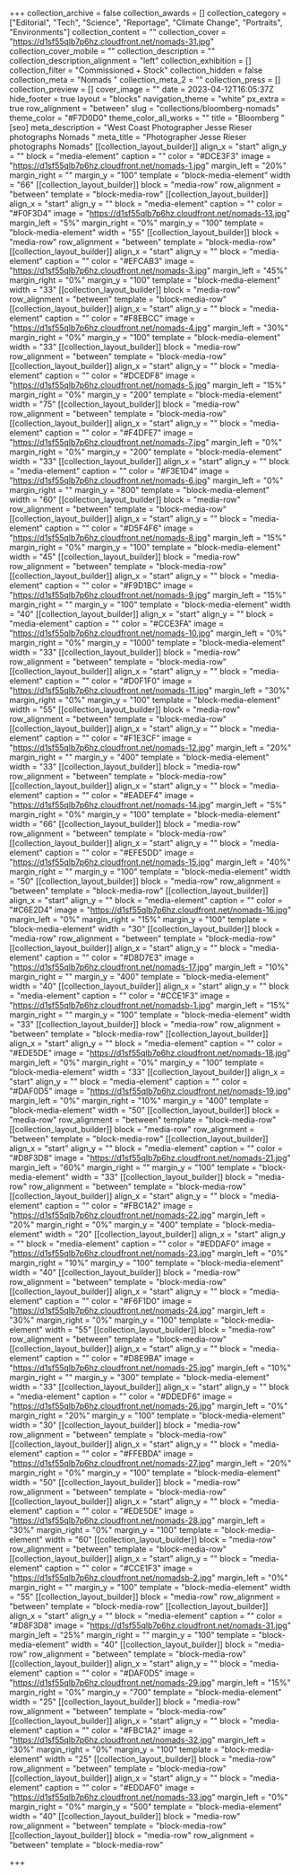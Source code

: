 +++
collection_archive = false
collection_awards = []
collection_category = ["Editorial", "Tech", "Science", "Reportage", "Climate Change", "Portraits", "Environments"]
collection_content = ""
collection_cover = "https://d1sf55qlb7p6hz.cloudfront.net/nomads-31.jpg"
collection_cover_mobile = ""
collection_description = ""
collection_description_alignment = "left"
collection_exhibition = []
collection_filter = "Commissioned + Stock"
collection_hidden = false
collection_meta = "Nomads "
collection_meta_2 = ""
collection_press = []
collection_preview = []
cover_image = ""
date = 2023-04-12T16:05:37Z
hide_footer = true
layout = "blocks"
navigation_theme = "white"
px_extra = true
row_alignment = "between"
slug = "collections/bloomberg-nomads"
theme_color = "#F7D0D0"
theme_color_all_works = ""
title = "Bloomberg "
[seo]
meta_description = "West Coast Photographer Jesse Rieser photographs Nomads "
meta_title = "Photographer Jesse Rieser photographs Nomads"
[[collection_layout_builder]]
align_x = "start"
align_y = ""
block = "media-element"
caption = ""
color = "#DCE3F3"
image = "https://d1sf55qlb7p6hz.cloudfront.net/nomads-1.jpg"
margin_left = "20%"
margin_right = ""
margin_y = "100"
template = "block-media-element"
width = "66"
[[collection_layout_builder]]
block = "media-row"
row_alignment = "between"
template = "block-media-row"
[[collection_layout_builder]]
align_x = "start"
align_y = ""
block = "media-element"
caption = ""
color = "#F0F3D4"
image = "https://d1sf55qlb7p6hz.cloudfront.net/nomads-13.jpg"
margin_left = "5%"
margin_right = "0%"
margin_y = "100"
template = "block-media-element"
width = "55"
[[collection_layout_builder]]
block = "media-row"
row_alignment = "between"
template = "block-media-row"
[[collection_layout_builder]]
align_x = "start"
align_y = ""
block = "media-element"
caption = ""
color = "#EFCAB3"
image = "https://d1sf55qlb7p6hz.cloudfront.net/nomads-3.jpg"
margin_left = "45%"
margin_right = "0%"
margin_y = "100"
template = "block-media-element"
width = "33"
[[collection_layout_builder]]
block = "media-row"
row_alignment = "between"
template = "block-media-row"
[[collection_layout_builder]]
align_x = "start"
align_y = ""
block = "media-element"
caption = ""
color = "#F8EBCC"
image = "https://d1sf55qlb7p6hz.cloudfront.net/nomads-4.jpg"
margin_left = "30%"
margin_right = "0%"
margin_y = "100"
template = "block-media-element"
width = "33"
[[collection_layout_builder]]
block = "media-row"
row_alignment = "between"
template = "block-media-row"
[[collection_layout_builder]]
align_x = "start"
align_y = ""
block = "media-element"
caption = ""
color = "#DCEDF8"
image = "https://d1sf55qlb7p6hz.cloudfront.net/nomads-5.jpg"
margin_left = "15%"
margin_right = "0%"
margin_y = "200"
template = "block-media-element"
width = "75"
[[collection_layout_builder]]
block = "media-row"
row_alignment = "between"
template = "block-media-row"
[[collection_layout_builder]]
align_x = "start"
align_y = ""
block = "media-element"
caption = ""
color = "#F4DFE7"
image = "https://d1sf55qlb7p6hz.cloudfront.net/nomads-7.jpg"
margin_left = "0%"
margin_right = "0%"
margin_y = "200"
template = "block-media-element"
width = "33"
[[collection_layout_builder]]
align_x = "start"
align_y = ""
block = "media-element"
caption = ""
color = "#F3E1D4"
image = "https://d1sf55qlb7p6hz.cloudfront.net/nomads-6.jpg"
margin_left = "0%"
margin_right = ""
margin_y = "800"
template = "block-media-element"
width = "60"
[[collection_layout_builder]]
block = "media-row"
row_alignment = "between"
template = "block-media-row"
[[collection_layout_builder]]
align_x = "start"
align_y = ""
block = "media-element"
caption = ""
color = "#D5F4F6"
image = "https://d1sf55qlb7p6hz.cloudfront.net/nomads-8.jpg"
margin_left = "15%"
margin_right = "0%"
margin_y = "100"
template = "block-media-element"
width = "45"
[[collection_layout_builder]]
block = "media-row"
row_alignment = "between"
template = "block-media-row"
[[collection_layout_builder]]
align_x = "start"
align_y = ""
block = "media-element"
caption = ""
color = "#F9D1BC"
image = "https://d1sf55qlb7p6hz.cloudfront.net/nomads-9.jpg"
margin_left = "15%"
margin_right = ""
margin_y = "100"
template = "block-media-element"
width = "40"
[[collection_layout_builder]]
align_x = "start"
align_y = ""
block = "media-element"
caption = ""
color = "#CCE3FA"
image = "https://d1sf55qlb7p6hz.cloudfront.net/nomads-10.jpg"
margin_left = "0%"
margin_right = "0%"
margin_y = "1000"
template = "block-media-element"
width = "33"
[[collection_layout_builder]]
block = "media-row"
row_alignment = "between"
template = "block-media-row"
[[collection_layout_builder]]
align_x = "start"
align_y = ""
block = "media-element"
caption = ""
color = "#D0F1F0"
image = "https://d1sf55qlb7p6hz.cloudfront.net/nomads-11.jpg"
margin_left = "30%"
margin_right = "0%"
margin_y = "100"
template = "block-media-element"
width = "55"
[[collection_layout_builder]]
block = "media-row"
row_alignment = "between"
template = "block-media-row"
[[collection_layout_builder]]
align_x = "start"
align_y = ""
block = "media-element"
caption = ""
color = "#F1E3CF"
image = "https://d1sf55qlb7p6hz.cloudfront.net/nomads-12.jpg"
margin_left = "20%"
margin_right = ""
margin_y = "400"
template = "block-media-element"
width = "33"
[[collection_layout_builder]]
block = "media-row"
row_alignment = "between"
template = "block-media-row"
[[collection_layout_builder]]
align_x = "start"
align_y = ""
block = "media-element"
caption = ""
color = "#EADEF4"
image = "https://d1sf55qlb7p6hz.cloudfront.net/nomads-14.jpg"
margin_left = "5%"
margin_right = "0%"
margin_y = "100"
template = "block-media-element"
width = "66"
[[collection_layout_builder]]
block = "media-row"
row_alignment = "between"
template = "block-media-row"
[[collection_layout_builder]]
align_x = "start"
align_y = ""
block = "media-element"
caption = ""
color = "#EFE5DD"
image = "https://d1sf55qlb7p6hz.cloudfront.net/nomads-15.jpg"
margin_left = "40%"
margin_right = ""
margin_y = "100"
template = "block-media-element"
width = "50"
[[collection_layout_builder]]
block = "media-row"
row_alignment = "between"
template = "block-media-row"
[[collection_layout_builder]]
align_x = "start"
align_y = ""
block = "media-element"
caption = ""
color = "#C6E2D4"
image = "https://d1sf55qlb7p6hz.cloudfront.net/nomads-16.jpg"
margin_left = "0%"
margin_right = "15%"
margin_y = "100"
template = "block-media-element"
width = "30"
[[collection_layout_builder]]
block = "media-row"
row_alignment = "between"
template = "block-media-row"
[[collection_layout_builder]]
align_x = "start"
align_y = ""
block = "media-element"
caption = ""
color = "#D8D7E3"
image = "https://d1sf55qlb7p6hz.cloudfront.net/nomads-17.jpg"
margin_left = "10%"
margin_right = ""
margin_y = "400"
template = "block-media-element"
width = "40"
[[collection_layout_builder]]
align_x = "start"
align_y = ""
block = "media-element"
caption = ""
color = "#CCE1F3"
image = "https://d1sf55qlb7p6hz.cloudfront.net/nomadsb-1.jpg"
margin_left = "15%"
margin_right = ""
margin_y = "100"
template = "block-media-element"
width = "33"
[[collection_layout_builder]]
block = "media-row"
row_alignment = "between"
template = "block-media-row"
[[collection_layout_builder]]
align_x = "start"
align_y = ""
block = "media-element"
caption = ""
color = "#EDE5DE"
image = "https://d1sf55qlb7p6hz.cloudfront.net/nomads-18.jpg"
margin_left = "0%"
margin_right = "0%"
margin_y = "100"
template = "block-media-element"
width = "33"
[[collection_layout_builder]]
align_x = "start"
align_y = ""
block = "media-element"
caption = ""
color = "#DAF0D5"
image = "https://d1sf55qlb7p6hz.cloudfront.net/nomads-19.jpg"
margin_left = "0%"
margin_right = "10%"
margin_y = "400"
template = "block-media-element"
width = "50"
[[collection_layout_builder]]
block = "media-row"
row_alignment = "between"
template = "block-media-row"
[[collection_layout_builder]]
block = "media-row"
row_alignment = "between"
template = "block-media-row"
[[collection_layout_builder]]
align_x = "start"
align_y = ""
block = "media-element"
caption = ""
color = "#D8F3D8"
image = "https://d1sf55qlb7p6hz.cloudfront.net/nomads-21.jpg"
margin_left = "60%"
margin_right = ""
margin_y = "100"
template = "block-media-element"
width = "33"
[[collection_layout_builder]]
block = "media-row"
row_alignment = "between"
template = "block-media-row"
[[collection_layout_builder]]
align_x = "start"
align_y = ""
block = "media-element"
caption = ""
color = "#FBC1A2"
image = "https://d1sf55qlb7p6hz.cloudfront.net/nomads-22.jpg"
margin_left = "20%"
margin_right = "0%"
margin_y = "400"
template = "block-media-element"
width = "20"
[[collection_layout_builder]]
align_x = "start"
align_y = ""
block = "media-element"
caption = ""
color = "#EDDAF0"
image = "https://d1sf55qlb7p6hz.cloudfront.net/nomads-23.jpg"
margin_left = "0%"
margin_right = "10%"
margin_y = "100"
template = "block-media-element"
width = "40"
[[collection_layout_builder]]
block = "media-row"
row_alignment = "between"
template = "block-media-row"
[[collection_layout_builder]]
align_x = "start"
align_y = ""
block = "media-element"
caption = ""
color = "#F6F1D0"
image = "https://d1sf55qlb7p6hz.cloudfront.net/nomads-24.jpg"
margin_left = "30%"
margin_right = "0%"
margin_y = "100"
template = "block-media-element"
width = "55"
[[collection_layout_builder]]
block = "media-row"
row_alignment = "between"
template = "block-media-row"
[[collection_layout_builder]]
align_x = "start"
align_y = ""
block = "media-element"
caption = ""
color = "#D8E9BA"
image = "https://d1sf55qlb7p6hz.cloudfront.net/nomads-25.jpg"
margin_left = "10%"
margin_right = ""
margin_y = "300"
template = "block-media-element"
width = "33"
[[collection_layout_builder]]
align_x = "start"
align_y = ""
block = "media-element"
caption = ""
color = "#DDEDF6"
image = "https://d1sf55qlb7p6hz.cloudfront.net/nomads-26.jpg"
margin_left = "0%"
margin_right = "20%"
margin_y = "100"
template = "block-media-element"
width = "30"
[[collection_layout_builder]]
block = "media-row"
row_alignment = "between"
template = "block-media-row"
[[collection_layout_builder]]
align_x = "start"
align_y = ""
block = "media-element"
caption = ""
color = "#FFEBDA"
image = "https://d1sf55qlb7p6hz.cloudfront.net/nomads-27.jpg"
margin_left = "20%"
margin_right = "0%"
margin_y = "100"
template = "block-media-element"
width = "50"
[[collection_layout_builder]]
block = "media-row"
row_alignment = "between"
template = "block-media-row"
[[collection_layout_builder]]
align_x = "start"
align_y = ""
block = "media-element"
caption = ""
color = "#EDE5DE"
image = "https://d1sf55qlb7p6hz.cloudfront.net/nomads-28.jpg"
margin_left = "30%"
margin_right = "0%"
margin_y = "100"
template = "block-media-element"
width = "60"
[[collection_layout_builder]]
block = "media-row"
row_alignment = "between"
template = "block-media-row"
[[collection_layout_builder]]
align_x = "start"
align_y = ""
block = "media-element"
caption = ""
color = "#CCE1F3"
image = "https://d1sf55qlb7p6hz.cloudfront.net/nomadsb-2.jpg"
margin_left = "0%"
margin_right = ""
margin_y = "100"
template = "block-media-element"
width = "55"
[[collection_layout_builder]]
block = "media-row"
row_alignment = "between"
template = "block-media-row"
[[collection_layout_builder]]
align_x = "start"
align_y = ""
block = "media-element"
caption = ""
color = "#D8F3D8"
image = "https://d1sf55qlb7p6hz.cloudfront.net/nomads-31.jpg"
margin_left = "25%"
margin_right = ""
margin_y = "100"
template = "block-media-element"
width = "40"
[[collection_layout_builder]]
block = "media-row"
row_alignment = "between"
template = "block-media-row"
[[collection_layout_builder]]
align_x = "start"
align_y = ""
block = "media-element"
caption = ""
color = "#DAF0D5"
image = "https://d1sf55qlb7p6hz.cloudfront.net/nomads-29.jpg"
margin_left = "15%"
margin_right = "0%"
margin_y = "700"
template = "block-media-element"
width = "25"
[[collection_layout_builder]]
block = "media-row"
row_alignment = "between"
template = "block-media-row"
[[collection_layout_builder]]
align_x = "start"
align_y = ""
block = "media-element"
caption = ""
color = "#FBC1A2"
image = "https://d1sf55qlb7p6hz.cloudfront.net/nomads-32.jpg"
margin_left = "30%"
margin_right = "0%"
margin_y = "100"
template = "block-media-element"
width = "25"
[[collection_layout_builder]]
block = "media-row"
row_alignment = "between"
template = "block-media-row"
[[collection_layout_builder]]
align_x = "start"
align_y = ""
block = "media-element"
caption = ""
color = "#EDDAF0"
image = "https://d1sf55qlb7p6hz.cloudfront.net/nomads-33.jpg"
margin_left = "0%"
margin_right = "0%"
margin_y = "500"
template = "block-media-element"
width = "40"
[[collection_layout_builder]]
block = "media-row"
row_alignment = "between"
template = "block-media-row"
[[collection_layout_builder]]
block = "media-row"
row_alignment = "between"
template = "block-media-row"

+++

